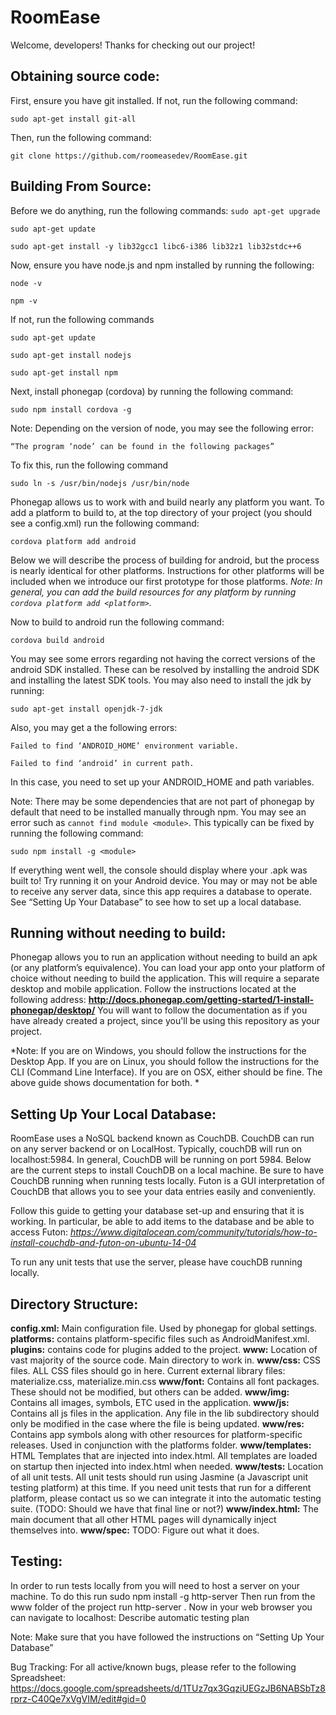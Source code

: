 # RoomEase
Welcome, developers! Thanks for checking out our project!

## Obtaining source code:
First, ensure you have git installed. If not, run the following command:

`sudo apt-get install git-all`

 Then, run the following command:

`git clone https://github.com/roomeasedev/RoomEase.git`


## Building From Source:

Before we do anything, run the following commands:
`sudo apt-get upgrade`

`sudo apt-get update`

`sudo apt-get install -y lib32gcc1 libc6-i386 lib32z1 lib32stdc++6`

Now, ensure you have node.js and npm installed by running the following:

`node -v`

`npm -v`

If not, run the following commands

`sudo apt-get update`

`sudo apt-get install nodejs`

`sudo apt-get install npm`


Next, install phonegap (cordova) by running the following command:

`sudo npm install cordova -g`

Note: Depending on the version of node, you may see the following error:

`“The program ‘node’ can be found in the following packages”`

To fix this, run the following command

`sudo ln -s /usr/bin/nodejs /usr/bin/node`

Phonegap allows us to work with and build nearly any platform you want. To add a platform to build to, at the top directory of your project (you should see a config.xml) run the following command:

`cordova platform add android`

Below we will describe the process of building for android, but the process is nearly identical for other platforms. Instructions for other platforms will be included when we introduce our first prototype for those platforms. *Note: In general, you can add the build resources for any platform by running `cordova platform add <platform>`.*

Now to build to android run the following command:

`cordova build android`

You may see some errors regarding not having the correct versions of the android SDK installed. These can be resolved by installing the android SDK and installing the latest SDK tools. You may also need to install the jdk by running:

`sudo apt-get install openjdk-7-jdk`

Also, you may get a the following errors: 

`Failed to find ‘ANDROID_HOME’ environment variable.`

`Failed to find ‘android’ in current path.`

In this case, you need to set up your ANDROID_HOME and path variables.

Note: There may be some dependencies that are not part of phonegap by default that need to be installed manually through npm. You may see an error such as `cannot find module <module>`. This typically can be fixed by running the following command:

`sudo npm install -g <module>`

If everything went well, the console should display where your .apk was built to! Try running it on your Android device. You may or may not be able to receive any server data, since this app requires a database to operate. See “Setting Up Your Database” to see how to set up a local database.

## Running without needing to build:
Phonegap allows you to run an application without needing to build an apk (or any platform’s equivalence). You can load your app onto your platform of choice without needing to build the application. This will require a separate desktop and mobile application. Follow the instructions located at the following address:
**http://docs.phonegap.com/getting-started/1-install-phonegap/desktop/**
You will want to follow the documentation as if you have already created a project, since you'll be using this repository as your project.

*Note: If you are on Windows, you should follow the instructions for the Desktop App. If you are on Linux, you should follow the instructions for the CLI (Command Line Interface). If you are on OSX, either should be fine. The above guide shows documentation for both. *

## Setting Up Your Local Database:
RoomEase uses a NoSQL backend known as CouchDB. CouchDB can run on any server backend or on LocalHost. Typically, couchDB will run on localhost:5984. In general, CouchDB will be running on port 5984. Below are the current steps to install CouchDB on a local machine. Be sure to have CouchDB running when running tests locally. Futon is a GUI interpretation of CouchDB that allows you to see your data entries easily and conveniently.

Follow this guide to getting your database set-up and ensuring that it is working. In particular, be able to add items to the database and be able to access Futon:
*https://www.digitalocean.com/community/tutorials/how-to-install-couchdb-and-futon-on-ubuntu-14-04*

To run any unit tests that use the server, please have couchDB running locally.

## Directory Structure:
**config.xml:** Main configuration file. Used by phonegap for global settings.
**platforms:** contains platform-specific files such as AndroidManifest.xml.
**plugins:** contains code for plugins added to the project.
**www:** Location of vast majority of the source code. Main directory to work in.
**www/css:**  CSS files. ALL CSS files should go in here. Current external library files: materialize.css, materialize.min.css
**www/font:** Contains all font packages. These should not be modified, but others can be added. 
**www/img:** Contains all images, symbols, ETC used in the application.
**www/js:** Contains all js files in the application. Any file in the lib subdirectory should only be modified in the case where the file is being updated.
**www/res:** Contains app symbols along with other resources for platform-specific releases. Used in conjunction with the platforms folder.
**www/templates:** HTML Templates that are injected into index.html. All templates are loaded on startup then injected into index.html when needed.
**www/tests:** Location of all unit tests. All unit tests should run using Jasmine (a Javascript unit testing platform) at this time. If you need unit tests that run for a different platform, please contact us so we can integrate it into the automatic testing suite. (TODO: Should we have that final line or not?)
**www/index.html:** The main document that all other HTML pages will dynamically inject themselves into.
**www/spec:** TODO: Figure out what it does.

## Testing:
In order to run tests locally from you will need to host a server on your machine. To do this run
sudo npm install -g http-server
Then run from the www folder of the project run http-server .
Now in your web browser you can navigate to localhost:
Describe automatic testing plan

Note: Make sure that you have followed the instructions on “Setting Up Your Database”

Bug Tracking:
For all active/known bugs, please refer to the following Spreadsheet:
https://docs.google.com/spreadsheets/d/1TUz7qx3GqziUEGzJB6NABSbTz8rprz-C40Qe7xVgVIM/edit#gid=0


